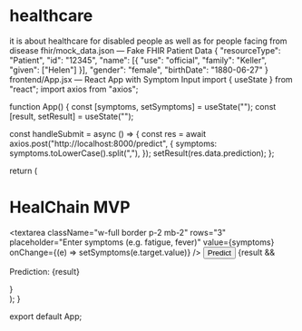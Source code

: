 # healthcare
it is about healthcare for disabled people as well as for people facing from disease
fhir/mock_data.json — Fake FHIR Patient Data
{
  "resourceType": "Patient",
  "id": "12345",
  "name": [{
    "use": "official",
    "family": "Keller",
    "given": ["Helen"]
  }],
  "gender": "female",
  "birthDate": "1880-06-27"
}
frontend/App.jsx — React App with Symptom Input
import { useState } from "react";
import axios from "axios";

function App() {
  const [symptoms, setSymptoms] = useState("");
  const [result, setResult] = useState("");

  const handleSubmit = async () => {
    const res = await axios.post("http://localhost:8000/predict", {
      symptoms: symptoms.toLowerCase().split(","),
    });
    setResult(res.data.prediction);
  };

  return (
    <div className="p-4 max-w-md mx-auto">
      <h1 className="text-2xl font-bold mb-4">HealChain MVP</h1>
      <textarea
        className="w-full border p-2 mb-2"
        rows="3"
        placeholder="Enter symptoms (e.g. fatigue, fever)"
        value={symptoms}
        onChange={(e) => setSymptoms(e.target.value)}
      />
      <button
        onClick={handleSubmit}
        className="bg-blue-500 text-white px-4 py-2 rounded"
      >
        Predict
      </button>
      {result && <p className="mt-4 text-lg">Prediction: {result}</p>}
    </div>
  );
}

export default App;
